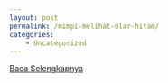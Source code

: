 ```yaml
---
layout: post
permalink: /mimpi-melihat-ular-hitam/
categories:
    - Uncategorized
---
```


[Baca Selengkapnya](/07)